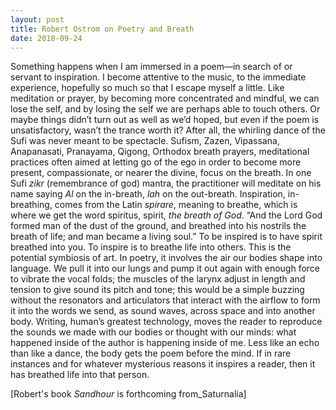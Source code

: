 ```yaml
---
layout: post
title: Robert Ostrom on Poetry and Breath
date: 2018-09-24
---
```

Something happens when I am immersed in a poem—in search of or servant to inspiration. I become attentive to the music, to the immediate experience, hopefully so much so that I escape myself a little. Like meditation or prayer, by becoming more concentrated and mindful, we can lose the self, and by losing the self we are perhaps able to touch others. Or maybe things didn’t turn out as well as we’d hoped, but even if the poem is unsatisfactory, wasn’t the trance worth it? After all, the whirling dance of the Sufi was never meant to be spectacle. Sufism, Zazen, Vipassana, Anapanasati, Pranayama, Qigong, Orthodox breath prayers, meditational practices often aimed at letting go of the ego in order to become more present, compassionate, or nearer the divine, focus on the breath. In one Sufi _zikr_ (remembrance of god) mantra, the practitioner will meditate on his name saying _Al_ on the in-breath, _lah_ on the out-breath. Inspiration, in-breathing, comes from the Latin _spirare_, meaning to breathe, which is where we get the word spiritus, spirit, _the breath of God_. “And the Lord God formed man of the dust of the ground, and breathed into his nostrils the breath of life; and man became a living soul.” To be inspired is to have spirit breathed into you. To inspire is to breathe life into others. This is the potential symbiosis of art. In poetry, it involves the air our bodies shape into language. We pull it into our lungs and pump it out again with enough force to vibrate the vocal folds; the muscles of the larynx adjust in length and tension to give sound its pitch and tone; this would be a simple buzzing without the resonators and articulators that interact with the airflow to form it into the words we send, as sound waves, across space and into another body. Writing, human’s greatest technology, moves the reader to reproduce the sounds we made with our bodies or thought with our minds: what happened inside of the author is happening inside of me. Less like an echo than like a dance, the body gets the poem before the mind. If in rare instances and for whatever mysterious reasons it inspires a reader, then it has breathed life into that person.

[Robert's book _Sandhour_ is forthcoming from_Saturnalia]

